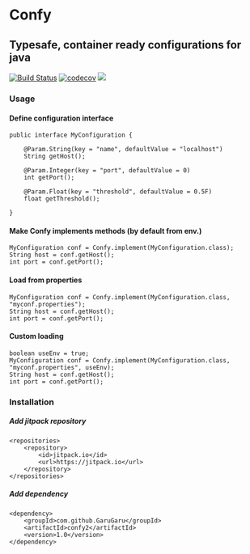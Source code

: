
# Confy

## Typesafe, container ready configurations for java

[![Build Status](https://travis-ci.org/GaruGaru/confy.svg?branch=master)](https://travis-ci.org/GaruGaru/confy2)
[![codecov](https://codecov.io/gh/GaruGaru/confy2/branch/master/graph/badge.svg)](https://codecov.io/gh/GaruGaru/confy2/branch/master)
[![](https://jitpack.io/v/GaruGaru/confy2.svg)](https://jitpack.io/#GaruGaru/confy2)


### Usage 

#### Define configuration interface

    public interface MyConfiguration {
    
        @Param.String(key = "name", defaultValue = "localhost")
        String getHost();
    
        @Param.Integer(key = "port", defaultValue = 0)
        int getPort();
    
        @Param.Float(key = "threshold", defaultValue = 0.5F)
        float getThreshold();
    
    }

#### Make Confy implements methods (by default from env.)

    MyConfiguration conf = Confy.implement(MyConfiguration.class);
    String host = conf.getHost();
    int port = conf.getPort();

#### Load from properties

    MyConfiguration conf = Confy.implement(MyConfiguration.class, "myconf.properties");
    String host = conf.getHost();
    int port = conf.getPort();
    
#### Custom loading

    boolean useEnv = true;
    MyConfiguration conf = Confy.implement(MyConfiguration.class, "myconf.properties", useEnv);
    String host = conf.getHost();
    int port = conf.getPort();  

### Installation

##### Add jitpack repository

	<repositories>
		<repository>
		    <id>jitpack.io</id>
		    <url>https://jitpack.io</url>
		</repository>
	</repositories>
	
##### Add dependency 

	<dependency>
	    <groupId>com.github.GaruGaru</groupId>
	    <artifactId>confy2</artifactId>
	    <version>1.0</version>
	</dependency>
	
	